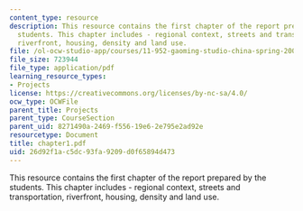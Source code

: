 ```yaml
---
content_type: resource
description: This resource contains the first chapter of the report prepared by the
  students. This chapter includes - regional context, streets and transportation,
  riverfront, housing, density and land use.
file: /ol-ocw-studio-app/courses/11-952-gaoming-studio-china-spring-2005/26d92f1ac5dc93fa9209d0f65894d473_chapter1.pdf
file_size: 723944
file_type: application/pdf
learning_resource_types:
- Projects
license: https://creativecommons.org/licenses/by-nc-sa/4.0/
ocw_type: OCWFile
parent_title: Projects
parent_type: CourseSection
parent_uid: 8271490a-2469-f556-19e6-2e795e2ad92e
resourcetype: Document
title: chapter1.pdf
uid: 26d92f1a-c5dc-93fa-9209-d0f65894d473
---
```

This resource contains the first chapter of the report prepared by the students. This chapter includes - regional context, streets and transportation, riverfront, housing, density and land use.